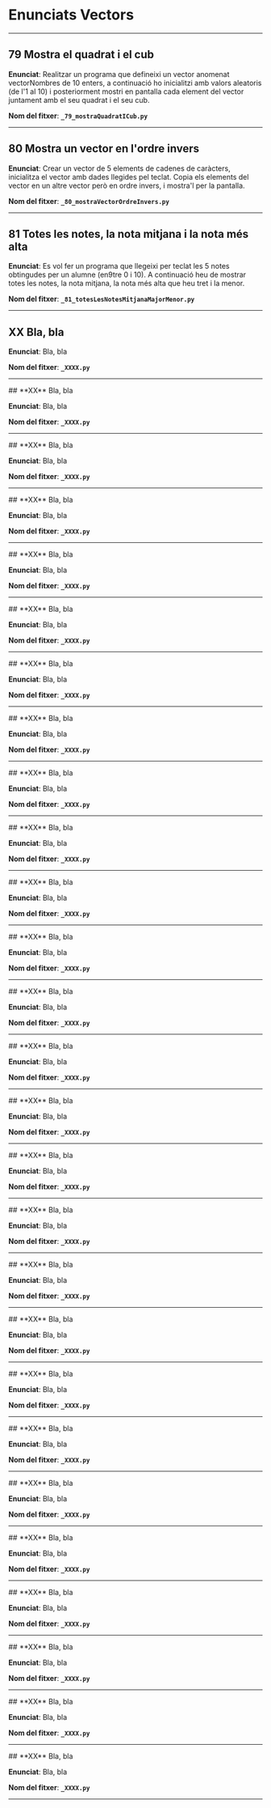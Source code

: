 # Enunciats Vectors

<hr>

## **79** Mostra el quadrat i el cub

**Enunciat**: Realitzar un programa que defineixi un vector anomenat vectorNombres de 10 enters, a continuació ho inicialitzi amb valors aleatoris (de l'1 al 10) i posteriorment mostri en pantalla cada element del vector juntament amb el seu quadrat i el seu cub.  

**Nom del fitxer**: **```_79_mostraQuadratICub.py```**

<!-- <a href="https://github.com/joanpardogine/apunts-de-python-jekyll/raw/main/fitxers/_79_mostraQuadratICub.py" target="_blank"><b>Solució</b> <code>_79_mostraQuadratICub.py</code></a> -->

<hr>

## **80** Mostra un vector en l'ordre invers

**Enunciat**: Crear un vector de 5 elements de cadenes de caràcters, inicialitza el vector amb dades llegides pel teclat. Copia els elements del vector en un altre vector però en ordre invers, i mostra'l per la pantalla.

**Nom del fitxer**: **```_80_mostraVectorOrdreInvers.py```**

<!-- <a href="https://github.com/joanpardogine/apunts-de-python-jekyll/raw/main/fitxers/_80_mostraVectorOrdreInvers.py" target="_blank"><b>Solució</b> <code>_80_mostraVectorOrdreInvers.py</code></a> -->

<hr>

## **81** Totes les notes, la nota mitjana i la nota més alta

**Enunciat**: Es vol fer un programa que llegeixi per teclat les 5 notes obtingudes per un alumne (en9tre 0 i 10). A continuació heu de mostrar totes les notes, la nota mitjana, la nota més alta que heu tret i la menor.

**Nom del fitxer**: **```_81_totesLesNotesMitjanaMajorMenor.py```**

<!-- <a href="https://github.com/joanpardogine/apunts-de-python-jekyll/raw/main/fitxers/_81_totesLesNotesMitjanaMajorMenor.py" target="_blank"><b>Solució</b> <code>_81_totesLesNotesMitjanaMajorMenor.py</code></a> -->

<hr>

## **XX** Bla, bla

**Enunciat**: Bla, bla

**Nom del fitxer**: **```_XXXX.py```**

<!-- <a href="https://github.com/joanpardogine/apunts-de-python-jekyll/raw/main/fitxers/_XXXX.py" target="_blank"><b>Solució</b> <code>_XXXX.py</code></a> -->

<hr>
## **XX** Bla, bla

**Enunciat**: Bla, bla

**Nom del fitxer**: **```_XXXX.py```**

<!-- <a href="https://github.com/joanpardogine/apunts-de-python-jekyll/raw/main/fitxers/_XXXX.py" target="_blank"><b>Solució</b> <code>_XXXX.py</code></a> -->

<hr>
## **XX** Bla, bla

**Enunciat**: Bla, bla

**Nom del fitxer**: **```_XXXX.py```**

<!-- <a href="https://github.com/joanpardogine/apunts-de-python-jekyll/raw/main/fitxers/_XXXX.py" target="_blank"><b>Solució</b> <code>_XXXX.py</code></a> -->

<hr>
## **XX** Bla, bla

**Enunciat**: Bla, bla

**Nom del fitxer**: **```_XXXX.py```**

<!-- <a href="https://github.com/joanpardogine/apunts-de-python-jekyll/raw/main/fitxers/_XXXX.py" target="_blank"><b>Solució</b> <code>_XXXX.py</code></a> -->

<hr>
## **XX** Bla, bla

**Enunciat**: Bla, bla

**Nom del fitxer**: **```_XXXX.py```**

<!-- <a href="https://github.com/joanpardogine/apunts-de-python-jekyll/raw/main/fitxers/_XXXX.py" target="_blank"><b>Solució</b> <code>_XXXX.py</code></a> -->

<hr>
## **XX** Bla, bla

**Enunciat**: Bla, bla

**Nom del fitxer**: **```_XXXX.py```**

<!-- <a href="https://github.com/joanpardogine/apunts-de-python-jekyll/raw/main/fitxers/_XXXX.py" target="_blank"><b>Solució</b> <code>_XXXX.py</code></a> -->

<hr>
## **XX** Bla, bla

**Enunciat**: Bla, bla

**Nom del fitxer**: **```_XXXX.py```**

<!-- <a href="https://github.com/joanpardogine/apunts-de-python-jekyll/raw/main/fitxers/_XXXX.py" target="_blank"><b>Solució</b> <code>_XXXX.py</code></a> -->

<hr>
## **XX** Bla, bla

**Enunciat**: Bla, bla

**Nom del fitxer**: **```_XXXX.py```**

<!-- <a href="https://github.com/joanpardogine/apunts-de-python-jekyll/raw/main/fitxers/_XXXX.py" target="_blank"><b>Solució</b> <code>_XXXX.py</code></a> -->

<hr>
## **XX** Bla, bla

**Enunciat**: Bla, bla

**Nom del fitxer**: **```_XXXX.py```**

<!-- <a href="https://github.com/joanpardogine/apunts-de-python-jekyll/raw/main/fitxers/_XXXX.py" target="_blank"><b>Solució</b> <code>_XXXX.py</code></a> -->

<hr>
## **XX** Bla, bla

**Enunciat**: Bla, bla

**Nom del fitxer**: **```_XXXX.py```**

<!-- <a href="https://github.com/joanpardogine/apunts-de-python-jekyll/raw/main/fitxers/_XXXX.py" target="_blank"><b>Solució</b> <code>_XXXX.py</code></a> -->

<hr>
## **XX** Bla, bla

**Enunciat**: Bla, bla

**Nom del fitxer**: **```_XXXX.py```**

<!-- <a href="https://github.com/joanpardogine/apunts-de-python-jekyll/raw/main/fitxers/_XXXX.py" target="_blank"><b>Solució</b> <code>_XXXX.py</code></a> -->

<hr>
## **XX** Bla, bla

**Enunciat**: Bla, bla

**Nom del fitxer**: **```_XXXX.py```**

<!-- <a href="https://github.com/joanpardogine/apunts-de-python-jekyll/raw/main/fitxers/_XXXX.py" target="_blank"><b>Solució</b> <code>_XXXX.py</code></a> -->

<hr>
## **XX** Bla, bla

**Enunciat**: Bla, bla

**Nom del fitxer**: **```_XXXX.py```**

<!-- <a href="https://github.com/joanpardogine/apunts-de-python-jekyll/raw/main/fitxers/_XXXX.py" target="_blank"><b>Solució</b> <code>_XXXX.py</code></a> -->

<hr>
## **XX** Bla, bla

**Enunciat**: Bla, bla

**Nom del fitxer**: **```_XXXX.py```**

<!-- <a href="https://github.com/joanpardogine/apunts-de-python-jekyll/raw/main/fitxers/_XXXX.py" target="_blank"><b>Solució</b> <code>_XXXX.py</code></a> -->

<hr>
## **XX** Bla, bla

**Enunciat**: Bla, bla

**Nom del fitxer**: **```_XXXX.py```**

<!-- <a href="https://github.com/joanpardogine/apunts-de-python-jekyll/raw/main/fitxers/_XXXX.py" target="_blank"><b>Solució</b> <code>_XXXX.py</code></a> -->

<hr>
## **XX** Bla, bla

**Enunciat**: Bla, bla

**Nom del fitxer**: **```_XXXX.py```**

<!-- <a href="https://github.com/joanpardogine/apunts-de-python-jekyll/raw/main/fitxers/_XXXX.py" target="_blank"><b>Solució</b> <code>_XXXX.py</code></a> -->

<hr>
## **XX** Bla, bla

**Enunciat**: Bla, bla

**Nom del fitxer**: **```_XXXX.py```**

<!-- <a href="https://github.com/joanpardogine/apunts-de-python-jekyll/raw/main/fitxers/_XXXX.py" target="_blank"><b>Solució</b> <code>_XXXX.py</code></a> -->

<hr>
## **XX** Bla, bla

**Enunciat**: Bla, bla

**Nom del fitxer**: **```_XXXX.py```**

<!-- <a href="https://github.com/joanpardogine/apunts-de-python-jekyll/raw/main/fitxers/_XXXX.py" target="_blank"><b>Solució</b> <code>_XXXX.py</code></a> -->

<hr>
## **XX** Bla, bla

**Enunciat**: Bla, bla

**Nom del fitxer**: **```_XXXX.py```**

<!-- <a href="https://github.com/joanpardogine/apunts-de-python-jekyll/raw/main/fitxers/_XXXX.py" target="_blank"><b>Solució</b> <code>_XXXX.py</code></a> -->

<hr>
## **XX** Bla, bla

**Enunciat**: Bla, bla

**Nom del fitxer**: **```_XXXX.py```**

<!-- <a href="https://github.com/joanpardogine/apunts-de-python-jekyll/raw/main/fitxers/_XXXX.py" target="_blank"><b>Solució</b> <code>_XXXX.py</code></a> -->

<hr>
## **XX** Bla, bla

**Enunciat**: Bla, bla

**Nom del fitxer**: **```_XXXX.py```**

<!-- <a href="https://github.com/joanpardogine/apunts-de-python-jekyll/raw/main/fitxers/_XXXX.py" target="_blank"><b>Solució</b> <code>_XXXX.py</code></a> -->

<hr>
## **XX** Bla, bla

**Enunciat**: Bla, bla

**Nom del fitxer**: **```_XXXX.py```**

<!-- <a href="https://github.com/joanpardogine/apunts-de-python-jekyll/raw/main/fitxers/_XXXX.py" target="_blank"><b>Solució</b> <code>_XXXX.py</code></a> -->

<hr>
## **XX** Bla, bla

**Enunciat**: Bla, bla

**Nom del fitxer**: **```_XXXX.py```**

<!-- <a href="https://github.com/joanpardogine/apunts-de-python-jekyll/raw/main/fitxers/_XXXX.py" target="_blank"><b>Solució</b> <code>_XXXX.py</code></a> -->

<hr>
## **XX** Bla, bla

**Enunciat**: Bla, bla

**Nom del fitxer**: **```_XXXX.py```**

<!-- <a href="https://github.com/joanpardogine/apunts-de-python-jekyll/raw/main/fitxers/_XXXX.py" target="_blank"><b>Solució</b> <code>_XXXX.py</code></a> -->

<hr>
## **XX** Bla, bla

**Enunciat**: Bla, bla

**Nom del fitxer**: **```_XXXX.py```**

<!-- <a href="https://github.com/joanpardogine/apunts-de-python-jekyll/raw/main/fitxers/_XXXX.py" target="_blank"><b>Solució</b> <code>_XXXX.py</code></a> -->

<hr>
## **XX** Bla, bla

**Enunciat**: Bla, bla

**Nom del fitxer**: **```_XXXX.py```**

<!-- <a href="https://github.com/joanpardogine/apunts-de-python-jekyll/raw/main/fitxers/_XXXX.py" target="_blank"><b>Solució</b> <code>_XXXX.py</code></a> -->

<hr>
## **XX** Bla, bla

**Enunciat**: Bla, bla

**Nom del fitxer**: **```_XXXX.py```**

<!-- <a href="https://github.com/joanpardogine/apunts-de-python-jekyll/raw/main/fitxers/_XXXX.py" target="_blank"><b>Solució</b> <code>_XXXX.py</code></a> -->

<hr>